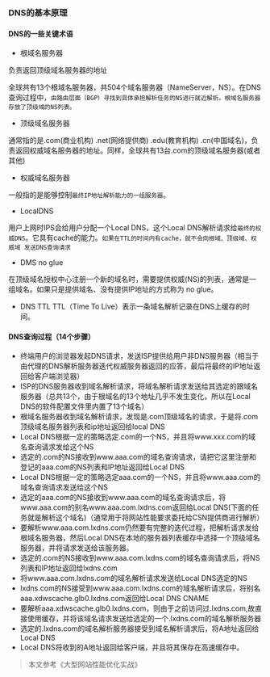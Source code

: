 ### DNS的基本原理

#### DNS的一些关键术语
* 根域名服务器

负责返回顶级域名服务器的地址

全球共有13个根域名服务器，共504个域名服务器（NameServer，NS）。在DNS查询过程中，```由路由层面（BGP）寻找到具体承担解析任务的NS进行就近解析。根域名服务器存放了顶级域的NS列表。```
* 顶级域名服务器

通常指的是.com(商业机构) .net(网络提供商)  .edu(教育机构)  .cn(中国域名)，负责返回权威域名服务器的地址。同样，全球共有13台.com的顶级域名服务器(或者其他)
* 权威域名服务器

一般指的是能够控制```最终IP地址解析能力的一组服务器```。
* LocalDNS

用户上网时IPS会给用户分配一个Local DNS，这个Local DNS解析请求给```最终的权威DNS```。它具有cache的能力。```如果在TTL的时间内有cache，就不会向根域、顶级域、权威域 发送DNS查询请求```

* DMS no glue

在顶级域名授权中心注册一个新的域名时，需要提供权威(NS)的列表，通常是一组域名。如果只是提供域名、没有提供IP地址的方式称为 no glue。

* DNS TTL
TTL（Time To Live）表示一条域名解析记录在DNS上缓存的时间。

#### DNS查询过程（14个步骤）
* 终端用户的浏览器发起DNS请求，发送ISP提供给用户非DNS服务器（相当于由代理的DNS解析服务器迭代权威服务器返回的应答，最后将最终的IP地址返回给客户端浏览器）
* ISP的DNS服务器收到域名解析请求，将域名解析请求发送给其选定的跟域名服务器（总共13个，由于根域名的13个地址几乎不发生变化，所以在Local DNS的软件配置文件里内置了13个域名）
* 根域名服务器收到域名解析请求，发现是.com顶级域名的请求，于是将.com顶级域名服务器列表和ip地址返回给local DNS
* Local DNS根据一定的策略选定.com的一个NS，并且将www.xxx.com的域名查询请求发给这个NS
* 选定的.com的NS接收到www.aaa.com的域名查询请求，请把它这里注册和登记的aaa.com的NS列表和IP地址返回给Local DNS
* Local DNS根据一定的策略选定aaa.com的一个NS，并且将www.aaa.com的域名查询请求发送给这个NS
* 选定的aaa.com的NS接收到www.aaa.com的域名查询请求后，将www.aaa.com的别名www.aaa.com.lxdns.com返回给Local DNS(下面的任务就是解析这个域名)（通常用于将网站性能要求委托给CSN提供商进行解析）
* 要解析www.aaa.com.lxdns.com仍然要有完整的迭代过程，把解析请求发给根域名服务器，然后Local DNS在本地的服务器列表缓存中选择一个顶级域名服务器，并将请求发送给该服务器。
* 选定的.com的NS接收到www.aaa.com.lxdns.com的域名查询请求后，将NS列表和IP地址返回给lxdns.com
* 将www.aaa.com.lxdns.com的域名解析请求发送给Local DNS选定的NS
* lxdns.com的NS接受到www.aaa.com.lxdns.com的域名解析请求后，将别名aaa.xdwscache.glb0.lxdns.com返回给Local DNS CNAME
* 要解析aaa.xdwscache.glb0.lxdns.com，则由于之前访问过.lxdns.com,故直接使用缓存，并将该域名请求发送给选定的一个.lxdns.com的域名解析服务器
* 选定的.lxdns.com的域名解析服务器接受到域名解析请求后，将A地址返回给Local DNS
* Local DNS将收到的A地址返回给客户端，并且将其保存在高速缓存中。






>本文参考《大型网站性能优化实战》